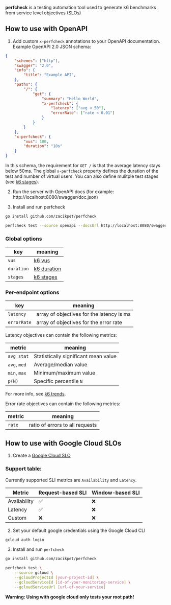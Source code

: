 **perfcheck** is a testing automation tool used to generate k6 benchmarks from service level objectives (SLOs)

## How to use with OpenAPI

1. Add custom `x-perfcheck` annotations to your OpenAPI documentation. Example OpenAPI 2.0 JSON schema:

```json
{
    "schemes": ["http"],
    "swagger": "2.0",
    "info": {
        "title": "Example API",
    },
    "paths": {
        "/": {
            "get": {
                "summary": "Hello World",
                "x-perfcheck": {
                    "latency": ["avg < 50"],
                    "errorRate": ["rate < 0.01"]
                }
            }
        }
    },
    "x-perfcheck": {
        "vus": 100,
        "duration": "10s"
    }
}
```
In this schema, the requirement for `GET /` is that the average latency stays below 50ms. The global `x-perfcheck` property defines the duration of the test and number of virtual users. You can also define mulitple test stages (see [k6 stages](https://k6.io/docs/using-k6/k6-options/reference/#stages)).

2. Run the server with OpenAPI docs (for example: http://localhost:8080/swagger/doc.json)

3. Install and run perfcheck

```bash
go install github.com/zacikpet/perfcheck
```

```bash
perfcheck test --source openapi --docsUrl http://localhost:8080/swagger/doc.json
```

### Global options

| key | meaning |
| - | - |
| `vus` | [k6 vus](https://k6.io/docs/using-k6/k6-options/reference/#vus) |
| `duration` | [k6 duration](https://k6.io/docs/using-k6/k6-options/reference/#duration) |
| `stages` | [k6 stages](https://k6.io/docs/using-k6/k6-options/reference/#stages) |

### Per-endpoint options

| key | meaning |
| - | - |
| `latency` | array of objectives for the latency is ms |
| `errorRate` | array of objectives for the error rate |

Latency objectives can contain the following metrics:

| metric | meaning |
| - | - |
| `avg_stat` | Statistically significant mean value |
| `avg`, `med` | Average/median value |
| `min`, `max` | Minimum/maximum value |
| `p(N)` | Specific percentile `N` |

For more info, see [k6 trends](https://k6.io/docs/javascript-api/k6-metrics/trend/).

Error rate objectives can contain the following metrics:

| metric | meaning |
| - | - |
| `rate` | ratio of errors to all requests |

## How to use with Google Cloud SLOs

1. Create a [Google Cloud SLO](https://cloud.google.com/stackdriver/docs/solutions/slo-monitoring/ui/create-slo)



### Support table:

Currently supported SLI metrics are `Availability` and `Latency`.

| Metric | Request-based SLI | Window-based SLI |
| - | - | - |
| Availability | ✅ | ❌
| Latency | ✅ | ❌
| Custom | ❌ | ❌ |

2. Set your default google credentials using the Google Cloud CLI

```bash
gcloud auth login
```

3. Install and run `perfcheck`

```bash
go install github.com/zacikpet/perfcheck
```

```bash
perfcheck test \
    --source gcloud \
    --gcloudProjectId [your-project-id] \
    --gcloudServiceId [id-of-your-monitoring-service] \
    --gcloudServiceUrl [url-of-your-service]
```

**Warning: Using with google cloud only tests your root path!**



